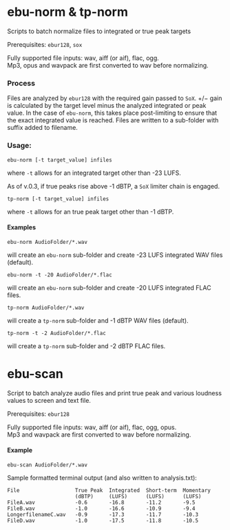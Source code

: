 # ebu-norm & tp-norm
Scripts to batch normalize files to integrated or true peak targets

Prerequisites: `ebur128`, `sox`

Fully supported file inputs: wav, aiff (or aif), flac, ogg.  
Mp3, opus and wavpack are first converted to wav before normalizing.

### Process
Files are analyzed by `ebur128` with the required gain passed to `SoX`. 
+/− gain is calculated by the target level minus the analyzed integrated or peak value.
In the case of `ebu-norm`, this takes place post-limiting to ensure that the exact integrated value is reached.
Files are written to a sub-folder with suffix added to filename.

### Usage: 
```shell
ebu-norm [-t target_value] infiles
```
where ```-t``` allows for an integrated target other than -23 LUFS.

As of v.0.3, if true peaks rise above -1 dBTP, a `SoX` limiter chain is engaged.

```shell
tp-norm [-t target_value] infiles
```
where ```-t``` allows for an true peak target other than -1 dBTP.

#### Examples

```shell
ebu-norm AudioFolder/*.wav
```
will create an `ebu-norm` sub-folder and create -23 LUFS integrated WAV files (default).

```shell
ebu-norm -t -20 AudioFolder/*.flac 
```
will create an `ebu-norm` sub-folder and create -20 LUFS integrated FLAC files. 

```shell
tp-norm AudioFolder/*.wav
```
will create a `tp-norm` sub-folder and -1 dBTP WAV files (default). 


```shell
tp-norm -t -2 AudioFolder/*.flac
```
will create a `tp-norm` sub-folder and -2 dBTP FLAC files. 

# ebu-scan
Script to batch analyze audio files and print true peak and various loudness values to screen and text file.

Prerequisites: `ebur128`

Fully supported file inputs: wav, aiff (or aif), flac, ogg, opus.  
Mp3 and wavpack are first converted to wav before normalizing.

#### Example

```shell
ebu-scan AudioFolder/*.wav
```
Sample formatted terminal output (and also written to analysis.txt):
```shell
File                  True Peak  Integrated  Short-term  Momentary
                      (dBTP)     (LUFS)      (LUFS)      (LUFS)
FileA.wav             -0.6       -16.8       -11.2       -9.5
FileB.wav             -1.0       -16.6       -10.9       -9.4
LongerfilenameC.wav   -0.9       -17.3       -11.7       -10.3
FileD.wav             -1.0       -17.5       -11.8       -10.5
```
